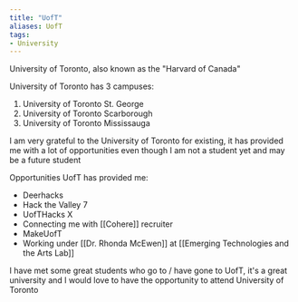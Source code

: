 ```yaml
---
title: "UofT"
aliases: UofT
tags:
- University
---
```


University of Toronto, also known as the "Harvard of Canada"

University of Toronto has 3 campuses:

1. University of Toronto St. George
2. University of Toronto Scarborough
3. University of Toronto Mississauga

I am very grateful to the University of Toronto for existing, it has provided me with a lot of opportunities even though I am not a student yet and may be a future student

Opportunities UofT has provided me:

- Deerhacks
- Hack the Valley 7
- UofTHacks X
- Connecting me with [[Cohere]] recruiter
- MakeUofT
- Working under [[Dr. Rhonda McEwen]] at [[Emerging Technologies and the Arts Lab]]

I have met some great students who go to / have gone to UofT, it's a great university and I would love to have the opportunity to attend University of Toronto